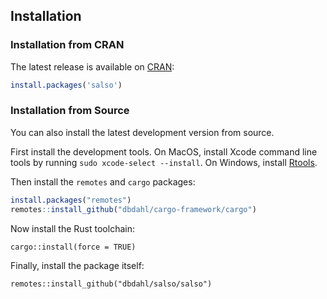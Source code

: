 ## Installation

### Installation from CRAN

The latest release is available on [CRAN](https://cran.r-project.org/):

```r
install.packages('salso')
````

### Installation from Source

You can also install the latest development version from source.

First install the development tools. On MacOS, install Xcode command line tools
by running `sudo xcode-select --install`. On Windows, install
[Rtools](https://cran.r-project.org/bin/windows/Rtools/).

Then install the `remotes` and `cargo` packages:

```r
install.packages("remotes")
remotes::install_github("dbdahl/cargo-framework/cargo")
```

Now install the Rust toolchain:

```
cargo::install(force = TRUE)
```

Finally, install the package itself:

```
remotes::install_github("dbdahl/salso/salso")
```

